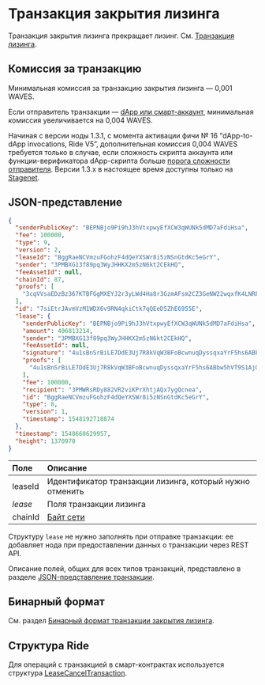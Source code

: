 # Транзакция закрытия лизинга

Транзакция закрытия лизинга прекращает лизинг. См. [Транзакция лизинга](/ru/blockchain/transaction-type/lease-transaction).

## Комиссия за транзакцию

Минимальная комиссия за транзакцию закрытия лизинга — 0,001 WAVES.

Если отправитель транзакции — [dApp или смарт-аккаунт](/ru/blockchain/account/dapp), минимальная комиссия увеличивается на 0,004 WAVES.

Начиная с версии ноды 1.3.1, с момента активации фичи №&nbsp;16 “dApp-to-dApp invocations, Ride V5”, дополнительная комиссия 0,004 WAVES требуется только в случае, если сложность скрипта аккаунта или функции-верификатора dApp-скрипта больше [порога сложности отправителя](/ru/ride/limits/). Версии 1.3.x в настоящее время доступны только на [Stagenet](/ru/blockchain/blockchain-network/).

## JSON-представление

```json
{
  "senderPublicKey": "BEPNBjo9Pi9hJ3hVtxpwyEfXCW3qWUNk5dMD7aFdiHsa",
  "fee": 100000,
  "type": 9,
  "version": 2,
  "leaseId": "BggRaeNCVmzuFGohzF4dQeYXSWr8i5zNSnGtdKc5eGrY",
  "sender": "3PMBXG13f89pq3WyJHHKX2m5zN6kt2CEkHQ",
  "feeAssetId": null,
  "chainId": 87,
  "proofs": [
    "3cqVVsaEDzBz367KTBFGgMXEYJ2r3yLWd4Ha8r3GzmAFsm2CZ3GeNW22wqxfK4LNRFgsM5kCWRVhf6gu2Nv6zVqW"
  ],
  "id": "7siEtrJAvmVzM1WDX6v9RN4qkiCtk7qQEeD5ZhE6955E",
  "lease": {
    "senderPublicKey": "BEPNBjo9Pi9hJ3hVtxpwyEfXCW3qWUNk5dMD7aFdiHsa",
    "amount": 406813214,
    "sender": "3PMBXG13f89pq3WyJHHKX2m5zN6kt2CEkHQ",
    "feeAssetId": null,
    "signature": "4u1sBnSrBiLE7DdE3Uj7R8kVqW3BFoBcwnuqDyssqxaYrF5hs6ABbw5hVT9S1AjQmgDr18euS5bYgedy7wdFUBjC",
    "proofs": [
      "4u1sBnSrBiLE7DdE3Uj7R8kVqW3BFoBcwnuqDyssqxaYrF5hs6ABbw5hVT9S1AjQmgDr18euS5bYgedy7wdFUBjC"
    ],
    "fee": 100000,
    "recipient": "3PMWRsRDy882VR2viKPrXhtjAQx7ygQcnea",
    "id": "BggRaeNCVmzuFGohzF4dQeYXSWr8i5zNSnGtdKc5eGrY",
    "type": 8,
    "version": 1,
    "timestamp": 1548192718874
  },
  "timestamp": 1548660629957,
  "height": 1370970
}
```

| Поле | Описание |
| :--- | :--- |
| leaseId | Идентификатор транзакции лизинга, который нужно отменить |
| *lease* | Поля транзакции лизинга |
| chainId | [Байт сети](/ru/blockchain/blockchain-network/#байт-сети) |

Структуру `lease` не нужно заполнять при отправке транзакции: ее добавляет нода при предоставлении данных о транзакции через REST API.

Описание полей, общих для всех типов транзакций, представлено в разделе [JSON-представление транзакции](/ru/blockchain/transaction/#json-представление-транзакции).

## Бинарный формат

См. раздел [Бинарный формат транзакции закрытия лизинга](/ru/blockchain/binary-format/transaction-binary-format/lease-cancel-transaction-binary-format).

## Структура Ride

Для операций с транзакцией в смарт-контрактах используется структура [LeaseCancelTransaction](/ru/ride/structures/transaction-structures/lease-cancel-transaction).
